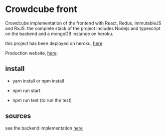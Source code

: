 # Crowdcube front
Crowdcube implementation of the frontend with React, Redux, immutableJS and RxJS.
the complete stack of the project includes Nodejs and typescript on the backend and a mongoDB instance on heroku.

this project has been deployed on heroku, <a href="https://crowdcube-karim.herokuapp.com/">here</a>:


Production website, <a href="https://www.crowdcube.com/investments">here</a>:


## install

- yarn install or npm install

- npm run start

- npm run test (to run the test)


## sources
see the backend implementation <a href="https://github.com/kinotto/cc_backend">here</a>
